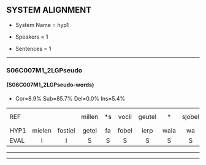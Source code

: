 
## SYSTEM ALIGNMENT

- System Name = hyp1

- Speakers = 1

- Sentences = 1

---

### S06C007M1_2LGPseudo

#### (S06C007M1_2LGPseudo-words)

- Cor=8.9%	Sub=85.7%	Del=0.0%	Ins=5.4%

|  |  |  |  |  |  |  |  |  |  |  |  |  |  |  |  |  |  |  |  |  |  |  |  |  |  |  |  |  |  |  |  |  |  |  |  |  |  |  |  |  |  |  |  |  |  |  |  |  |  |  |  |  |  |  |  |  |
|:--- |:---:|:---:|:---:|:---:|:---:|:---:|:---:|:---:|:---:|:---:|:---:|:---:|:---:|:---:|:---:|:---:|:---:|:---:|:---:|:---:|:---:|:---:|:---:|:---:|:---:|:---:|:---:|:---:|:---:|:---:|:---:|:---:|:---:|:---:|:---:|:---:|:---:|:---:|:---:|:---:|:---:|:---:|:---:|:---:|:---:|:---:|:---:|:---:|:---:|:---:|:---:|:---:|:---:|:---:|:---:|:---:|
| REF |  |  | millen | *s | vocil | geutel | * | sjobel | * | * | ierpieuw | * | walaan | erke | haweel | saarweng | gevicht | * | eemde | bepoud | orstalk | veten*(vetten) | gefouw | * | vurpaand | nizung | fiewon | kneurem | vawaai | *s | strellen*(strelen) | zwieten | * | *x | * | foetbans | oonste | muider | grijnken | schielstaug | prilsood | * | vloender | milste*(mildste) | veurder | kloeien | ulen |  | orponk | * | schodig | ijpo | menuur | spreikje | hiffreeuw | wooien |
| HYP1 | mielen | fostiel | getel | fa | fobel | ierp | wala | wa | erke | ha | el | sarwenk | ge | viegt | ge | hemden | bebauld | or | stalk | fettergevouw | vier | vier | da | nee | sui | igum | kneren | vawai | strijlen | swieten | voet | ne | fo | fot | band | onste | meder | grijn | ken | schidelstuig | barilsat | sut | vlunder | miltte | veurder | kloeien | ulen | or | pon | schon | schodig | epo | menuur | breikje | ifreeuw | woyen |
| EVAL | I | I | S | S | S | S | S | S | S | S | S | S | S | S | S | S | S | S | S | S | S | S | S | S | S | S | S | S | S | S | S | S | S | S | S | S | S | S | S | S | S | S | S | S |  |  |  | I | S | S |  | S |  | S | S | S |
---

---
